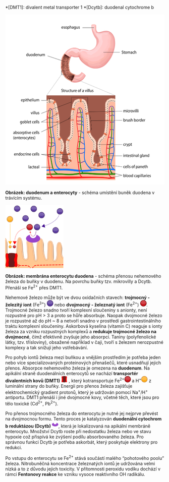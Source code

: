 <style>
img[alt^="image"] {max-width:20px;}
img[alt^="bigimage"] {  max-height:60px}
img[alt^="simnonhem"] { height:200px}
img[alt^="Schema"] { height:540px}
</style>
<div class="w3-row">
<div class="w3-half w3-center">

*[DMT1]: divalent metal transporter 1
*[Dcytb]: duodenal cytochrome b

![SchemaDuodenum](SchemaDuodenum.jpg)

**Obrázek: duodenum a enterocyty** - schéma umístění buněk duodena v trávícím systému.

![simnonhem.png](simnonhem.png)

**Obrázek: membrána enterocytu duodena** - schéma přenosu nehemového železa do buňky v duodenu. Na povrchu buňky tzv. mikrovilly a Dcytb. Přenáší se Fe<sup>2+</sup> přes DMT1.
</div>
<div class="w3-half w3-justify">
<div class="w3-margin-left">

Nehemové železo může být ve dvou oxidačních stavech: __trojmocný - železitý iont__ (Fe<sup>3+</sup>) ![image2](image2.jpg) nebo __dvojmocný - železnatý iont__ (Fe<sup>2+</sup>) ![image1](image1.jpg). Trojmocné železo snadno tvoří komplexní sloučeniny s anionty, není rozpustné pro pH > 3 a proto se hůře absorbuje. Naopak dvojmocné železo je rozpustné až do pH ~ 8 a netvoří snadno v prostředí gastrointestinálního traktu komplexní sloučeniny. Askorbová kyselina (vitamin C) reaguje s ionty železa za vzniku rozpustných komplexů a __redukuje trojmocné železo na dvojmocné__, čímž efektivně zvyšuje jeho absorpci. Taniny (polyfenolické látky, tzv. třísloviny), obsažené například v čaji, tvoří s železem nerozpustné komplexy a tak snižují jeho vstřebávání. 

Pro pohyb iontů železa mezi buňkou a vnějším prostředím je potřeba jeden nebo více specializovaných proteinových přenašečů, které usnadňují jejich přenos. Absorpce nehemového železa je omezena na __duodenum__. Na apikální straně duodenálních enterocytů se nachází __transportér divalentních kovů (DMT1)__ ![image5](image5.jpg) , který kotransportuje Fe<sup>2+</sup>![image1](image1.jpg) a H<sup>+</sup>![image3](image3.jpg) z luminální strany do buňky. Energii pro přenos železa zajišťuje elektrochemický gradient protonů, který je udržován pomocí Na<sup>+</sup>/H<sup>+</sup> antiportu. DMT1 přenáší i jiné dvojmocné kovy, včetně těch, které jsou pro tělo toxické (Cd<sup>2+</sup>, Pb<sup>2+</sup>).

Pro přenos trojmocného železa do enterocytu je nutné jej nejprve převést na dvojmocnou formu. Tento proces je katalyzován __duodenální cytochrom b reduktázou (Dcytb)__ ![image7](image7.jpg), která je lokalizovaná na apikální membráně enterocytu. Množství Dcytb roste při nedostatku železa nebo ve stavu hypoxie což přispívá ke zvýšení podílu absorbovaného železa. Pro správnou funkci Dcytb je potřeba askorbát, který poskytuje elektrony pro redukci.

Po vstupu do enterocytu se Fe<sup>2+</sup> stává součástí malého “pohotového poolu” železa. Nitrobuněčná koncentrace železnatých iontů je udržována velmi nízká a to z důvodu jejich toxicity. V přítomnosti peroxidu vodíku dochází v rámci __Fentonovy reakce__ ke vzniku vysoce reaktivního OH radikálu.

<bdl-quiz 
question="Pokud si k salátu dám čaj obsahující taniny (třísloviny), jak se změní absorpce nehemového železa ve střevě?" 
answers="Absorpce se sníží|Absorpce se zvýší|Absorpce zůstane nezměněna"
correctoptions="true|false|false" 
explanations="Taniny obsažené v čaji, tvoří s železem nerozpustné komplexy a tak snižují jeho vstřebávání| | "
buttontitle="zkontrolovat odpověď"></bdl-quiz>
</div> 
</div>
</div>


